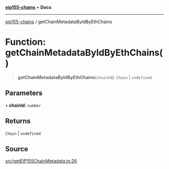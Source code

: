 [**eip155-chains**](../README.md) • **Docs**

***

[eip155-chains](../globals.md) / getChainMetadataByIdByEthChains

# Function: getChainMetadataByIdByEthChains()

> **getChainMetadataByIdByEthChains**(`chainId`): `Chain` \| `undefined`

## Parameters

• **chainId**: `number`

## Returns

`Chain` \| `undefined`

## Source

[src/getEIP155ChainMetadata.ts:26](https://github.com/ivanzzeth/eip155-chains/blob/fabea39b9f864d3d26d0864c02fecbe990cf8d12/src/getEIP155ChainMetadata.ts#L26)
